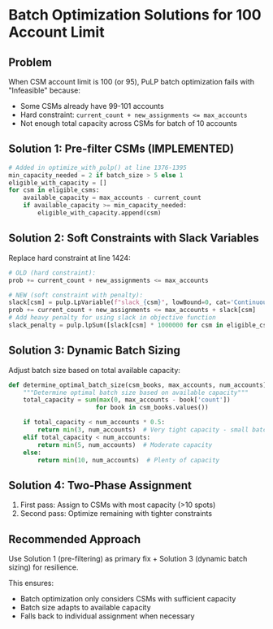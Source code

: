# Batch Optimization Solutions for 100 Account Limit

## Problem
When CSM account limit is 100 (or 95), PuLP batch optimization fails with "Infeasible" because:
- Some CSMs already have 99-101 accounts
- Hard constraint: `current_count + new_assignments <= max_accounts`
- Not enough total capacity across CSMs for batch of 10 accounts

## Solution 1: Pre-filter CSMs (IMPLEMENTED)
```python
# Added in optimize_with_pulp() at line 1376-1395
min_capacity_needed = 2 if batch_size > 5 else 1
eligible_with_capacity = []
for csm in eligible_csms:
    available_capacity = max_accounts - current_count
    if available_capacity >= min_capacity_needed:
        eligible_with_capacity.append(csm)
```

## Solution 2: Soft Constraints with Slack Variables
Replace hard constraint at line 1424:
```python
# OLD (hard constraint):
prob += current_count + new_assignments <= max_accounts

# NEW (soft constraint with penalty):
slack[csm] = pulp.LpVariable(f"slack_{csm}", lowBound=0, cat='Continuous')
prob += current_count + new_assignments <= max_accounts + slack[csm]
# Add heavy penalty for using slack in objective function
slack_penalty = pulp.lpSum([slack[csm] * 1000000 for csm in eligible_csms])
```

## Solution 3: Dynamic Batch Sizing
Adjust batch size based on total available capacity:
```python
def determine_optimal_batch_size(csm_books, max_accounts, num_accounts):
    """Determine optimal batch size based on available capacity"""
    total_capacity = sum(max(0, max_accounts - book['count'])
                        for book in csm_books.values())

    if total_capacity < num_accounts * 0.5:
        return min(3, num_accounts)  # Very tight capacity - small batches
    elif total_capacity < num_accounts:
        return min(5, num_accounts)  # Moderate capacity
    else:
        return min(10, num_accounts)  # Plenty of capacity
```

## Solution 4: Two-Phase Assignment
1. First pass: Assign to CSMs with most capacity (>10 spots)
2. Second pass: Optimize remaining with tighter constraints

## Recommended Approach
Use Solution 1 (pre-filtering) as primary fix + Solution 3 (dynamic batch sizing) for resilience.

This ensures:
- Batch optimization only considers CSMs with sufficient capacity
- Batch size adapts to available capacity
- Falls back to individual assignment when necessary